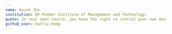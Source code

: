 ```yaml
---
name: Ayush Jha
institution: BP Poddar Institute of Management and Technology. 
quote: In real open source, you have the right to control your own destiny.
github_user: hatrix-temp
---
```

